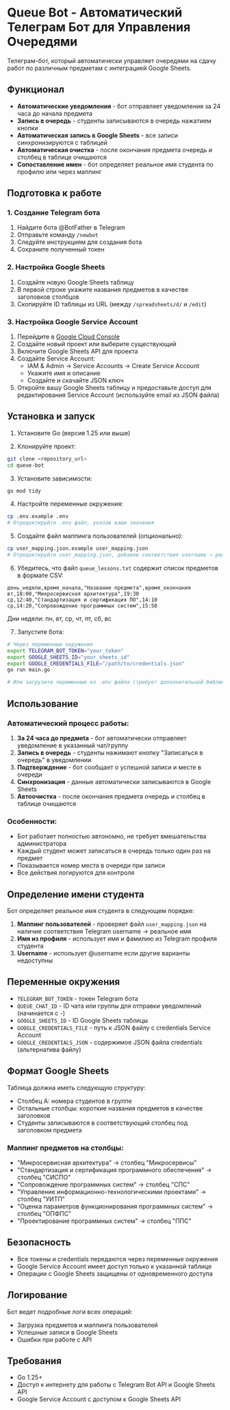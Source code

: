 # Queue Bot - Автоматический Телеграм Бот для Управления Очередями

Телеграм-бот, который автоматически управляет очередями на сдачу работ по различным предметам с интеграцией Google Sheets.

## Функционал

- **Автоматические уведомления** - бот отправляет уведомления за 24 часа до начала предмета
- **Запись в очередь** - студенты записываются в очередь нажатием кнопки
- **Автоматическая запись в Google Sheets** - все записи синхронизируются с таблицей
- **Автоматическая очистка** - после окончания предмета очередь и столбец в таблице очищаются
- **Сопоставление имен** - бот определяет реальное имя студента по профилю или через маппинг

## Подготовка к работе

### 1. Создание Telegram бота

1. Найдите бота @BotFather в Telegram
2. Отправьте команду `/newbot`
3. Следуйте инструкциям для создания бота
4. Сохраните полученный токен

### 2. Настройка Google Sheets

1. Создайте новую Google Sheets таблицу
2. В первой строке укажите названия предметов в качестве заголовков столбцов
3. Скопируйте ID таблицы из URL (между `/spreadsheets/d/` и `/edit`)

### 3. Настройка Google Service Account

1. Перейдите в [Google Cloud Console](https://console.cloud.google.com/)
2. Создайте новый проект или выберите существующий
3. Включите Google Sheets API для проекта
4. Создайте Service Account:
   - IAM & Admin → Service Accounts → Create Service Account
   - Укажите имя и описание
   - Создайте и скачайте JSON ключ
5. Откройте вашу Google Sheets таблицу и предоставьте доступ для редактирования Service Account (используйте email из JSON файла)

## Установка и запуск

1. Установите Go (версия 1.25 или выше)

2. Клонируйте проект:
```bash
git clone <repository_url>
cd queue-bot
```

3. Установите зависимости:
```bash
go mod tidy
```

4. Настройте переменные окружения:
```bash
cp .env.example .env
# Отредактируйте .env файл, указав ваши значения
```

5. Создайте файл маппинга пользователей (опционально):
```bash
cp user_mapping.json.example user_mapping.json
# Отредактируйте user_mapping.json, добавив соответствия username → реальное имя
```

6. Убедитесь, что файл `queue_lessons.txt` содержит список предметов в формате CSV:
```
день_недели,время_начала,"Название предмета",время_окончания
вт,18:00,"Микросервисная архитектура",19:30
ср,12:40,"Стандартизация и сертификация ПО",14:10
ср,14:20,"Сопровождение программных систем",15:50
```
Дни недели: пн, вт, ср, чт, пт, сб, вс

7. Запустите бота:
```bash
# Через переменные окружения
export TELEGRAM_BOT_TOKEN="your_token"
export GOOGLE_SHEETS_ID="your_sheets_id"
export GOOGLE_CREDENTIALS_FILE="/path/to/credentials.json"
go run main.go

# Или загрузите переменные из .env файла (требует дополнительной библиотеки)
```

## Использование

### Автоматический процесс работы:

1. **За 24 часа до предмeta** - бот автоматически отправляет уведомление в указанный чат/группу
2. **Запись в очередь** - студенты нажимают кнопку "Записаться в очередь" в уведомлении
3. **Подтверждение** - бот сообщает о успешной записи и месте в очереди
4. **Синхронизация** - данные автоматически записываются в Google Sheets
5. **Автоочистка** - после окончания предмета очередь и столбец в таблице очищаются

### Особенности:

- Бот работает полностью автономно, не требует вмешательства администратора
- Каждый студент может записаться в очередь только один раз на предмет
- Показывается номер места в очереди при записи
- Все действия логируются для контроля

## Определение имени студента

Бот определяет реальное имя студента в следующем порядке:

1. **Маппинг пользователей** - проверяет файл `user_mapping.json` на наличие соответствия Telegram username → реальное имя
2. **Имя из профиля** - использует имя и фамилию из Telegram профиля студента
3. **Username** - использует @username если другие варианты недоступны


## Переменные окружения

- `TELEGRAM_BOT_TOKEN` - токен Telegram бота
- `QUEUE_CHAT_ID` - ID чата или группы для отправки уведомлений (начинается с -)  
- `GOOGLE_SHEETS_ID` - ID Google Sheets таблицы
- `GOOGLE_CREDENTIALS_FILE` - путь к JSON файлу с credentials Service Account
- `GOOGLE_CREDENTIALS_JSON` - содержимое JSON файла credentials (альтернатива файлу)

## Формат Google Sheets

Таблица должна иметь следующую структуру:
- Столбец A: номера студентов в группе
- Остальные столбцы: короткие названия предметов в качестве заголовков
- Студенты записываются в соответствующий столбец под заголовком предмета

### Маппинг предметов на столбцы:
- "Микросервисная архитектура" → столбец "Микросервисы"
- "Стандартизация и сертификация программного обеспечения" → столбец "СИСПО"
- "Сопровождение программных систем" → столбец "СПС"
- "Управление информационно-технологическими проектами" → столбец "УИТП"
- "Оценка параметров функционирования программных систем" → столбец "ОПФПС"
- "Проектирование программных систем" → столбец "ППС"

## Безопасность

- Все токены и credentials передаются через переменные окружения
- Google Service Account имеет доступ только к указанной таблице
- Операции с Google Sheets защищены от одновременного доступа

## Логирование

Бот ведет подробные логи всех операций:
- Загрузка предметов и маппинга пользователей
- Успешные записи в Google Sheets
- Ошибки при работе с API

## Требования

- Go 1.25+
- Доступ к интернету для работы с Telegram Bot API и Google Sheets API
- Google Service Account с доступом к Google Sheets API